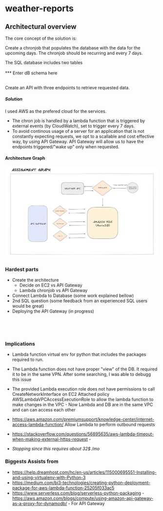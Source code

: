 # weather-reports

## Architectural overview

The core concept of the solution is:

Create a chronjob that populates the database with the data for the upcoming days. The chronjob should be recurring and every 7 days.

The SQL database includes two tables <br><br>
\*\*\* Enter dB schema here
<br><br>

Create an API with three endpoints to retrieve requested data.

##### Solution

I used AWS as the prefered cloud for the services.

- The chron job is handled by a lambda function that is triggered by external events (by CloudWatch), set to trigger every 7 days.
- To avoid continous usage of a server for an application that is not constantly expecting requests, we opt to a scallable and cost effective way, by using API Gateway. API Gateway will allow us to have the endpoints triggered/"wake up" only when requested.

#### Architecture Graph

![image info](./overview.png)

### Hardest parts

- Create the architecture
  - Decide on EC2 vs API Gateway
  - Lambda chronjob vs API Gateway
- Connect Lambda to Database (some work explained bellow)
- 2nd SQL question (some feedback from an experienced SQL users would be great)
- Deploying the API Gateway (in progress)

<br><br><br>

### Implications

- Lambda function virtual env for python that includes the packages required to run.
- The Lambda function does not have proper "view" of the DB. It required it to be in the same VPN. After some searching, I was able to debugg this issue

- The provided Lambda execution role does not have permissions to call CreateNetworkInterface on EC2
  Attached policy AWSLambdaVPCAccessExecutionRole to allow the lambda function to make changes in the VPC - Now Lambda and DB are in the same VPC and can can access each other

- https://aws.amazon.com/premiumsupport/knowledge-center/internet-access-lambda-function/ Allow Lambda to perform outbound requests
- https://stackoverflow.com/questions/56895635/aws-lambda-timeout-when-making-external-https-request -

* _Stopping since this requires about 32$ /mo_

### Biggests Assists from

- https://help.dreamhost.com/hc/en-us/articles/115000695551-Installing-and-using-virtualenv-with-Python-3
- https://medium.com/bi3-technologies/creating-python-deployment-package-for-aws-lambda-function-25205f033ac5
- https://www.serverless.com/blog/serverless-python-packaging -https://aws.amazon.com/blogs/compute/using-amazon-api-gateway-as-a-proxy-for-dynamodb/ - For API Gateway
